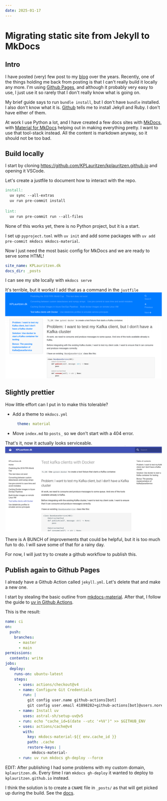 ```yaml
---
date: 2025-01-17
---
```


# Migrating static site from Jekyll to MkDocs

## Intro

I have posted (very) few post to my [blog](http://www.kplauritzen.dk) over the years.
Recently, one of the things holding me back from posting is that I can't really build it locally any more.
I'm using [Github Pages](https://pages.github.com/), and although it probably very easy to use, I just use it so rarely that I don't really know what is going on.

My brief guide says to run `bundle install`, but I don't have `bundle` installed. I also don't know what it is.
[Github](https://docs.github.com/en/pages/setting-up-a-github-pages-site-with-jekyll/testing-your-github-pages-site-locally-with-jekyll) tells me to install Jekyll and Ruby. I don't have either of them.

At work I use Python a lot, and I have created a few docs sites with [MkDocs](https://www.mkdocs.org/), with [Material for MkDocs](https://squidfunk.github.io/mkdocs-material/) helping out in making everything pretty. I want to use that tool-stack instead.
All the content is markdown anyway, so it should not be too bad.

## Build locally

I start by cloning <https://github.com/KPLauritzen/kplauritzen.github.io> and opening it VSCode.

Let's create a justfile to document how to interact with the repo.

```makefile
install:
  uv sync --all-extras
  uv run pre-commit install

lint:
  uv run pre-commit run --all-files
```

None of this works yet, there is no Python project, but it is a start.

I set up `pyproject.toml` with `uv init` and add some packages with `uv add pre-commit mkdocs mkdocs-material`.

Now I just need the most basic config for MkDocs and we are ready to serve some HTML!

```yaml
site_name: KPLauritzen.dk
docs_dir: _posts
```

I can see my site locally with `mkdocs serve`

It's terrible, but it works! I add that as a command in the `justfile`
![](../images/migrate-1.png)

## Slightly prettier

How little effort can I put in to make this tolerable?

- Add a theme to `mkdocs.yml`

    ```yaml
      theme: material
    ```

- Move `index.md` to `posts_` so we don't start with a 404 error.

That's it, now it actually looks serviceable.
![](../images/migrate-2.png)

There is A BUNCH of improvements that could be helpful, but it is too much fun to do. I will save some of that for a rainy day.

For now, I will just try to create a github workflow to publish this.

## Publish again to Github Pages

I already have a Github Action called `jekyll.yml`. Let's delete that and make a new one.

I start by stealing the basic outline from [mkdocs-material](https://squidfunk.github.io/mkdocs-material/publishing-your-site/#with-github-actions).
After that, I follow the guide to [uv in Github Actions](https://docs.astral.sh/uv/guides/integration/github/).

This is the result:

```yaml
name: ci 
on:
  push:
    branches:
      - master 
      - main
permissions:
  contents: write
jobs:
  deploy:
    runs-on: ubuntu-latest
    steps:
      - uses: actions/checkout@v4
      - name: Configure Git Credentials
        run: |
          git config user.name github-actions[bot]
          git config user.email 41898282+github-actions[bot]@users.noreply.github.com
      - name: Install uv
        uses: astral-sh/setup-uv@v5
      - run: echo "cache_id=$(date --utc '+%V')" >> $GITHUB_ENV 
      - uses: actions/cache@v4
        with:
          key: mkdocs-material-${{ env.cache_id }}
          path: .cache
          restore-keys: |
            mkdocs-material-
      - run: uv run mkdocs gh-deploy --force
```

EDIT: After publishing I had some problems with my custom domain, `kplauritzen.dk`. Every time I ran `mkdocs gh-deploy` it wanted to deploy to `kplauritzen.github.io` instead.

I think the solution is to create a `CNAME` file in `_posts/` as that will get picked up during the build.
See the [docs](https://www.mkdocs.org/user-guide/deploying-your-docs/#custom-domains).
